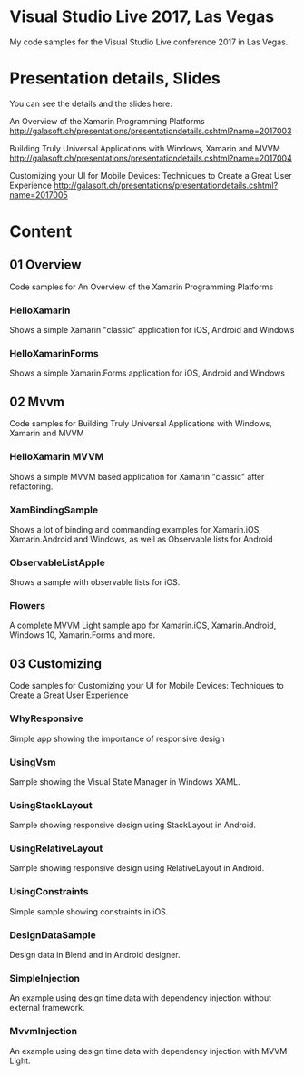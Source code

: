 # Visual Studio Live 2017, Las Vegas

My code samples for the Visual Studio Live conference 2017 in Las Vegas.

# Presentation details, Slides

You can see the details and the slides here:

An Overview of the Xamarin Programming Platforms 
http://galasoft.ch/presentations/presentationdetails.cshtml?name=2017003

Building Truly Universal Applications with Windows, Xamarin and MVVM 
http://galasoft.ch/presentations/presentationdetails.cshtml?name=2017004

Customizing your UI for Mobile Devices: Techniques to Create a Great User Experience 
http://galasoft.ch/presentations/presentationdetails.cshtml?name=2017005

# Content

## 01 Overview

Code samples for An Overview of the Xamarin Programming Platforms  

### HelloXamarin

Shows a simple Xamarin "classic" application for iOS, Android and Windows

### HelloXamarinForms

Shows a simple Xamarin.Forms application for iOS, Android and Windows

## 02 Mvvm

Code samples for Building Truly Universal Applications with Windows, Xamarin and MVVM

### HelloXamarin MVVM

Shows a simple MVVM based application for Xamarin "classic" after refactoring.

### XamBindingSample

Shows a lot of binding and commanding examples for Xamarin.iOS, Xamarin.Android and Windows, as well as Observable lists for Android

### ObservableListApple

Shows a sample with observable lists for iOS.

### Flowers

A complete MVVM Light sample app for Xamarin.iOS, Xamarin.Android, Windows 10, Xamarin.Forms and more.

## 03 Customizing

Code samples for Customizing your UI for Mobile Devices: Techniques to Create a Great User Experience 

### WhyResponsive

Simple app showing the importance of responsive design

### UsingVsm

Sample showing the Visual State Manager in Windows XAML.

### UsingStackLayout

Sample showing responsive design using StackLayout in Android.

### UsingRelativeLayout

Sample showing responsive design using RelativeLayout in Android.

### UsingConstraints

Simple sample showing constraints in iOS.

### DesignDataSample

Design data in Blend and in Android designer.

### SimpleInjection

An example using design time data with dependency injection without external framework.

### MvvmInjection

An example using design time data with dependency injection with MVVM Light.
